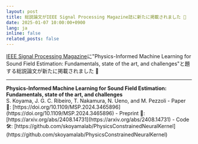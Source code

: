```yaml
---
layout: post
title: 総説論文がIEEE Signal Processing Magazine誌に新たに掲載されました 🎉 
date: 2025-01-07 10:00:00+0900
lang: ja
inline: false
related_posts: false
---
```


[IEEE Signal Processing Magazine](https://doi.org/10.1109/MSP.2024.3465896)に"Physics-Informed Machine Learning for Sound Field Estimation: Fundamentals, state of the art, and challenges"と題する総説論文が新たに掲載されました 🎉 

***

<div style="font-weight:bolder">Physics-Informed Machine Learning for Sound Field Estimation: Fundamentals, state of the art, and challenges</div>
S. Koyama, J. G. C. Ribeiro, T. Nakamura, N. Ueno, and M. Pezzoli
- Paper 📝: [https://doi.org/10.1109/MSP.2024.3465896](https://doi.org/10.1109/MSP.2024.3465896)
- Preprint 📝: [https://arxiv.org/abs/2408.14731](https://arxiv.org/abs/2408.14731)
- Code 🛠️: [https://github.com/skoyamalab/PhysicsConstrainedNeuralKernel](https://github.com/skoyamalab/PhysicsConstrainedNeuralKernel)

